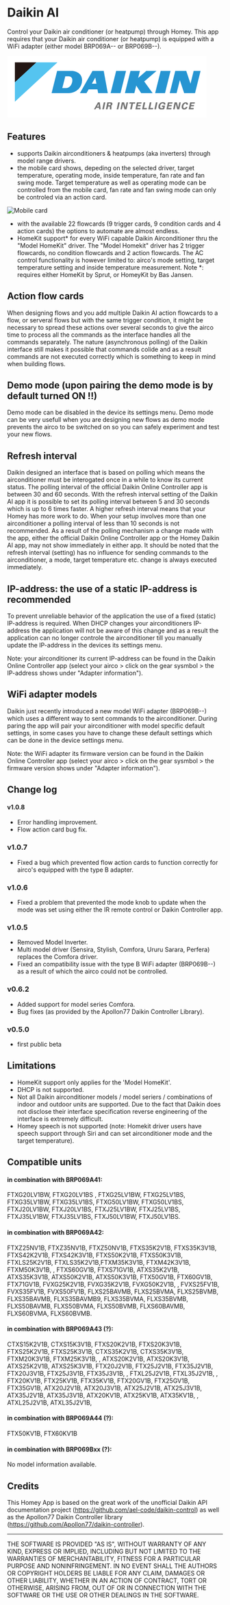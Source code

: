 # Daikin AI
Control your Daikin air conditioner (or heatpump) through Homey. This app requires that your Daikin air conditioner (or heatpump) is equipped with a WiFi adapter (either model BRP069A-- or BRP069B--).

![Daikin logo](https://github.com/PeterEIER/nl.climate.daikin/raw/master/assets/images/Daikin-logo-wide.png)

## Features
- supports Daikin airconditioners & heatpumps (aka inverters) through model range drivers.
- the mobile card shows, depeding on the selected driver, target temperature, operating mode, inside temperature, fan rate and fan swing mode. Target temperature as well as operating mode can be controlled from the mobile card, fan rate and fan swing mode can only be controled via an action card.

![Mobile card](https://github.com/PeterEIER/nl.climate.daikin/raw/master/assets/images/mobilecard.png)

- with the available 22 flowcards (9 trigger cards, 9 condition cards and 4 action cards) the options to automate are almost endless.
- HomeKit support* for every WiFi capable Daikin Airconditioner thru the "Model HomeKit" driver. The "Model Homekit" driver has 2 trigger flowcards, no condition flowcards and 2 action flowcards. The AC control functionality is however limited to: airco's mode setting, target temperature setting and inside temperature measurement.
  Note *: requires either HomeKit by Sprut, or HomeyKit by Bas Jansen. 

## Action flow cards
When designing flows and you add multiple Daikin AI action flowcards to a flow, or serveral flows but with the same trigger condition, it might be necessary to spread these actions over several seconds to give the airco time to process all the commands as the interface handles all the commands separately. The nature (asynchronous polling) of the Daikin interface still makes it possible that commands colide and as a result commands are not executed correctly which is something to keep in mind when building flows.

## Demo mode (upon pairing the demo mode is by default turned ON !!)
Demo mode can be disabled in the device its settings menu. Demo mode can be very usefull when you are designing new flows as demo mode prevents the airco to be switched on so you can safely experiment and test your new flows.

## Refresh interval
Daikin designed an interface that is based on polling which means the airconditioner must be interogated once in a while to know its current status. The polling interval of the official Daikin Online Controller app is between 30 and 60 seconds. With the refresh interval setting of the Daikin AI app it is possible to set its polling interval between 5 and 30 seconds which is up to 6 times faster. A higher refresh interval means that your Homey has more work to do. When your setup involves more than one airconditioner a polling interval of less than 10 seconds is not recommended. As a result of the polling mechanism a change made with the app, either the official Daikin Online Controller app or the Homey Daikin AI app, may not show immediately in either app. It should be noted that the refresh interval (setting) has no influence for sending commands to the airconditioner, a mode, target temperature etc. change is always executed immediately.

## IP-address: the use of a static IP-address is recommended
To prevent unreliable behavior of the application the use of a fixed (static) IP-address is required. When DHCP changes your airconditioners IP-address the application will not be aware of this change and as a result the application can no longer controle the airconditioner till you manually update the IP-address in the devices its settings menu. 

Note: your airconditioner its current IP-address can be found in the Daikin Online Controller app (select your airco > click on the gear sysmbol > the IP-address shows under "Adapter information").  

## WiFi adapter models
Daikin just recently introduced a new model WiFi adapter (BRP069B--) which uses a different way to sent commands to the airconditioner. During paring the app will pair your airconditioner with model specific default settings, in some cases you have to change these default settings which can be done in the device settings menu.

Note: the WiFi adapter its firmware version can be found in the Daikin Online Controller app (select your airco > click on the gear sysmbol > the firmware version shows under "Adapter information").  

## Change log
#### v1.0.8
- Error handling improvement.
- Flow action card bug fix.

### v1.0.7
- Fixed a bug which prevented flow action cards to function correctly for airco's equipped with the type B adapter.

### v1.0.6
- Fixed a problem that prevented the mode knob to update when the mode was set using either the IR remote control or Daikin Controller app. 

### v1.0.5
- Removed Model Inverter.
- Multi model driver (Sensira, Stylish, Comfora, Ururu Sarara, Perfera) replaces the Comfora driver.
- Fixed an compatibility issue with the type B WiFi adapter (BRP069B--) as a result of which the airco could not be controlled.

### v0.6.2
- Added support for model series Comfora.
- Bug fixes (as provided by the Apollon77 Daikin Controller Library).

### v0.5.0
- first public beta

## Limitations
- HomeKit support only applies for the 'Model HomeKit'.
- DHCP is not supported.
- Not all Daikin airconditioner models / model seriers / combinations of indoor and outdoor units are supported. Due to the fact that Daikin does not disclose their interface specification reverse engineering of the interface is extremely difficult.
- Homey speech is not supported (note: Homekit driver users have speech support through Siri and can set airconditioner mode and the target temperature).

## Compatible units
#### in combination with BRP069A41:
FTXG20LV1BW, FTXG20LV1BS , FTXG25LV1BW, FTXG25LV1BS, FTXG35LV1BW, FTXG35LV1BS, FTXG50LV1BW, FTXG50LV1BS, FTXJ20LV1BW, FTXJ20LV1BS, FTXJ25LV1BW, FTXJ25LV1BS, FTXJ35LV1BW, FTXJ35LV1BS, FTXJ50LV1BW, FTXJ50LV1BS.

#### in combination with BRP069A42:
FTXZ25NV1B, FTXZ35NV1B, FTXZ50NV1B, FTXS35K2V1B, FTXS35K3V1B, FTXS42K2V1B, FTXS42K3V1B, FTXS50K2V1B, FTXS50K3V1B, FTXLS25K2V1B, FTXLS35K2V1B,FTXM35K3V1B, FTXM42K3V1B, FTXM50K3V1B, , FTXS60GV1B, FTXS71GV1B, ATXS35K2V1B, ATXS35K3V1B, ATXS50K2V1B, ATXS50K3V1B, FTX50GV1B, FTX60GV1B, FTX71GV1B, FVXG25K2V1B, FVXG35K2V1B, FVXG50K2V1B, , FVXS25FV1B, FVXS35FV1B, FVXS50FV1B, FLXS25BAVMB, FLXS25BVMA, FLXS25BVMB, FLXS35BAVMB, FLXS35BAVMB9, FLXS35BVMA, FLXS35BVMB, FLXS50BAVMB, FLXS50BVMA, FLXS50BVMB, FLXS60BAVMB, FLXS60BVMA, FLXS60BVMB.

#### in combination with BRP069A43 (?):
CTXS15K2V1B, CTXS15K3V1B, FTXS20K2V1B, FTXS20K3V1B, FTXS25K2V1B, FTXS25K3V1B, CTXS35K2V1B, CTXS35K3V1B, FTXM20K3V1B, FTXM25K3V1B, , ATXS20K2V1B, ATXS20K3V1B, ATXS25K2V1B, ATXS25K3V1B, FTX20J2V1B, FTX25J2V1B, FTX35J2V1B, FTX20J3V1B, FTX25J3V1B, FTX35J3V1B, , FTXL25J2V1B, FTXL35J2V1B, , FTX20KV1B, FTX25KV1B, FTX35KV1B, FTX20GV1B, FTX25GV1B, FTX35GV1B, ATX20J2V1B, ATX20J3V1B, ATX25J2V1B, ATX25J3V1B, ATX35J2V1B, ATX35J3V1B, ATX20KV1B, ATX25KV1B, ATX35KV1B, , ATXL25J2V1B, ATXL35J2V1B,

#### in combination with BRP069A44 (?):
FTX50KV1B, FTX60KV1B

#### in combination with BRP069Bxx  (?):
No model information available.

## Credits
This Homey App is based on the great work of the unofficial Daikin API documentation project (https://github.com/ael-code/daikin-control) as well as the Apollon77 Daikin Controller library (https://github.com/Apollon77/daikin-controller).

---
THE SOFTWARE IS PROVIDED "AS IS", WITHOUT WARRANTY OF ANY KIND, EXPRESS OR IMPLIED, INCLUDING BUT NOT LIMITED TO THE WARRANTIES OF MERCHANTABILITY, FITNESS FOR A PARTICULAR PURPOSE AND NONINFRINGEMENT. IN NO EVENT SHALL THE AUTHORS OR COPYRIGHT HOLDERS BE LIABLE FOR ANY CLAIM, DAMAGES OR OTHER LIABILITY, WHETHER IN AN ACTION OF CONTRACT, TORT OR OTHERWISE, ARISING FROM, OUT OF OR IN CONNECTION WITH THE SOFTWARE OR THE USE OR OTHER DEALINGS IN THE SOFTWARE.
